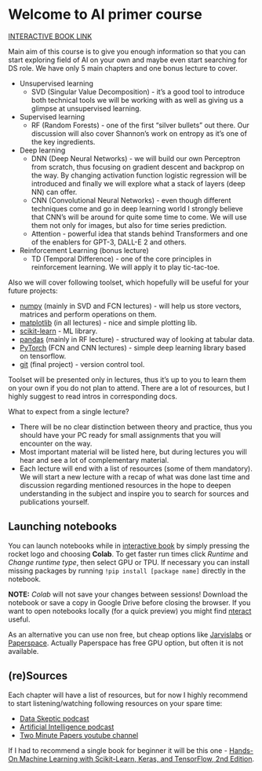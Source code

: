 # Welcome to AI primer course

[INTERACTIVE BOOK LINK](https://trokas.github.io/ai_primer/README.html)

Main aim of this course is to give you enough information so that you can start exploring field of AI on your own and maybe even start searching for DS role.
We have only 5 main chapters and one bonus lecture to cover.

- Unsupervised learning
    - SVD (Singular Value Decomposition) - it’s a good tool to introduce both technical tools we will be working with as well as giving us a glimpse at unsupervised learning.
- Supervised learning
    - RF (Random Forests) - one of the first “silver bullets” out there. Our discussion will also cover Shannon’s work on entropy as it’s one of the key ingredients.
- Deep learning
    - DNN (Deep Neural Networks) - we will build our own Perceptron from scratch, thus focusing on gradient descent and backprop on the way. By changing activation function logistic regression will be introduced and finally we will explore what a stack of layers (deep NN) can offer.
    - CNN (Convolutional Neural Networks) - even though different techniques come and go in deep learning world I strongly believe that CNN’s will be around for quite some time to come. We will use them not only for images, but also for time series prediction.
    - Attention - powerful idea that stands behind Transformers and one of the enablers for GPT-3, DALL-E 2 and others.
- Reinforcement Learning (bonus lecture)
    - TD (Temporal Difference) - one of the core principles in reinforcement learning. We will apply it to play tic-tac-toe.

Also we will cover following toolset, which hopefully will be useful for your future projects:

- [numpy](https://numpy.org/doc/stable/user/quickstart.html) (mainly in SVD and FCN lectures) - will help us store vectors, matrices and perform operations on them.
- [matplotlib](https://matplotlib.org/tutorials/introductory/pyplot.html) (in all lectures) - nice and simple plotting lib.
- [scikit-learn](https://scikit-learn.org/stable/tutorial/basic/tutorial.html) - ML library.
- [pandas](https://pandas.pydata.org/pandas-docs/stable/user_guide/10min.html) (mainly in RF lecture) - structured way of looking at tabular data.
- [PyTorch](https://pytorch.org/) (FCN and CNN lectures) - simple deep learning library based on tensorflow.
- [git](https://rogerdudler.github.io/git-guide/) (final project) - version control tool.

Toolset will be presented only in lectures, thus it’s up to you to learn them on your own if you do not plan to attend. There are a lot of resources, but I highly suggest to read intros in corresponding docs.

What to expect from a single lecture?

- There will be no clear distinction between theory and practice, thus you should have your PC ready for small assignments that you will encounter on the way.
- Most important material will be listed here, but during lectures you will hear and see a lot of complementary material.
- Each lecture will end with a list of resources (some of them mandatory). We will start a new lecture with a recap of what was done last time and discussion regarding mentioned resources in the hope to deepen understanding in the subject and inspire you to search for sources and publications yourself.

## Launching notebooks

You can launch notebooks while in [interactive book](https://trokas.github.io/ai_primer/README.html) by simply pressing the rocket logo and choosing **Colab**. To get faster run times click *Runtime* and *Change runtime type*, then select GPU or TPU. If necessary you can install missing packages by running `!pip install [package name]` directly in the notebook.

**NOTE:** *Colab* will not save your changes between sessions! Download the notebook or save a copy in Google Drive before closing the browser. If you want to open notebooks locally (for a quick preview) you might find [nteract](https://nteract.io/) useful.

As an alternative you can use non free, but cheap options like [Jarvislabs](https://jarvislabs.ai/) or [Paperspace](https://www.paperspace.com/). Actually Paperspace has free GPU option, but often it is not available.

## (re)Sources

Each chapter will have a list of resources, but for now I highly recommend to start listening/watching following resources on your spare time:
- [Data Skeptic podcast](https://dataskeptic.com/podcasts/ai)
- [Artificial Intelligence podcast](https://lexfridman.com/ai/)
- [Two Minute Papers youtube channel](https://www.youtube.com/user/keeroyz)

If I had to recommend a single book for beginner it will be this one - [Hands-On Machine Learning with Scikit-Learn, Keras, and TensorFlow, 2nd Edition](https://www.oreilly.com/library/view/hands-on-machine-learning/9781492032632/).


